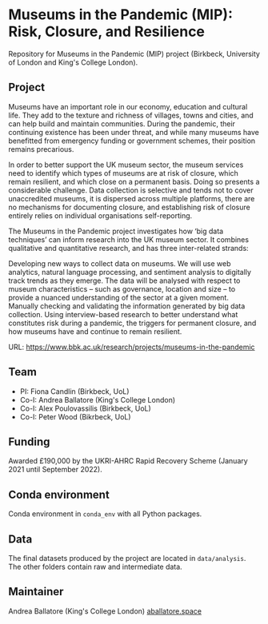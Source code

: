 # Museums in the Pandemic (MIP): Risk, Closure, and Resilience

Repository for Museums in the Pandemic (MIP) project (Birkbeck, University of London and King's College London).

## Project

Museums have an important role in our economy, education and cultural life. They add to the texture and richness of villages, towns and cities, and can help build and maintain communities. During the pandemic, their continuing existence has been under threat, and while many museums have benefitted from emergency funding or government schemes, their position remains precarious.

In order to better support the UK museum sector, the museum services need to identify which types of museums are at risk of closure, which remain resilient, and which close on a permanent basis. Doing so presents a considerable challenge. Data collection is selective and tends not to cover unaccredited museums, it is dispersed across multiple platforms, there are no mechanisms for documenting closure, and establishing risk of closure entirely relies on individual organisations self-reporting.

The Museums in the Pandemic project investigates how ‘big data techniques’ can inform research into the UK museum sector. It combines qualitative and quantitative research, and has three inter-related strands:

Developing new ways to collect data on museums. We will use web analytics, natural language processing, and sentiment analysis to digitally track trends as they emerge. The data will be analysed with respect to museum characteristics – such as governance, location and size – to provide a nuanced understanding of the sector at a given moment.
Manually checking and validating the information generated by big data collection.
Using interview-based research to better understand what constitutes risk during a pandemic, the triggers for permanent closure, and how museums have and continue to remain resilient.

URL: https://www.bbk.ac.uk/research/projects/museums-in-the-pandemic

## Team

- PI: Fiona Candlin (Birkbeck, UoL)
- Co-I: Andrea Ballatore (King's College London)
- Co-I: Alex Poulovassilis (Birkbeck, UoL)
- Co-I: Peter Wood (Bikrbeck, UoL)

## Funding

Awarded £190,000 by the UKRI-AHRC Rapid Recovery Scheme (January 2021 until September 2022).

## Conda environment

Conda environment in `conda_env` with all Python packages.

## Data 

The final datasets produced by the project are located in `data/analysis`.
The other folders contain raw and intermediate data.

## Maintainer

Andrea Ballatore (King's College London) [aballatore.space](https://aballatore.space)